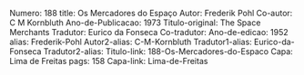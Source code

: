 Numero: 188
title: Os Mercadores do Espaço
Autor: Frederik Pohl
Co-autor: C M Kornbluth
Ano-de-Publicacao: 1973
Titulo-original: The Space Merchants
Tradutor: Eurico da Fonseca
Co-tradutor: 
Ano-de-edicao: 1952
alias: Frederik-Pohl
Autor2-alias: C-M-Kornbluth
Tradutor1-alias: Eurico-da-Fonseca
Tradutor2-alias: 
Titulo-link: 188-Os-Mercadores-do-Espaco
Capa: Lima de Freitas
pags: 158
Capa-link: Lima-de-Freitas